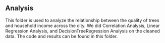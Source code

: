 ## Analysis 

This folder is used to analyze the relationship between the quality of trees and household income across the city. We did Correlation Analysis, Linear Regression Analysis, and DecisionTreeRegression Analysis on the cleaned data. The code and results can be found in this folder.

